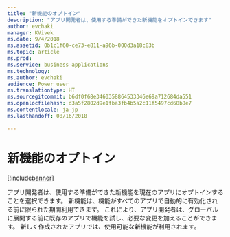 ```yaml
---
title: "新機能のオプトイン"
description: "アプリ開発者は、使用する準備ができた新機能をオプトインできます"
author: evchaki
manager: KVivek
ms.date: 9/4/2018
ms.assetid: 0b1c1f60-ce73-e811-a96b-000d3a18c83b
ms.topic: article
ms.prod: 
ms.service: business-applications
ms.technology: 
ms.author: evchaki
audience: Power user
ms.translationtype: HT
ms.sourcegitcommit: b6df0f68e3460358864533346e69a712684da551
ms.openlocfilehash: d3a5f2802d9e1fba3fb4b5a2c11f5497cd68b8e7
ms.contentlocale: ja-jp
ms.lasthandoff: 08/16/2018

---
```

# <a name="opting-in-to-new-features"></a>新機能のオプトイン


[!include[banner](../../includes/banner.md)]

アプリ開発者は、使用する準備ができた新機能を現在のアプリにオプトインすることを選択できます。 新機能は、機能がすべてのアプリで自動的に有効化される前に限られた期間利用できます。 これにより、アプリ開発者は、グローバルに展開する前に既存のアプリで機能を試し、必要な変更を加えることができます。 新しく作成されたアプリでは、使用可能な新機能が利用されます。

